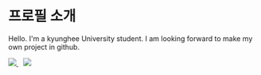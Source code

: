 # 프로필 소개

Hello. I'm a kyunghee University student. I am looking forward to make my own project in github. 

<a href="ttps://instagram.com/jong_stone_ph?utm_source=qr&igshid=NGExMmI2YTkyZg%3D%3D">
    <img 
        src="https://img.shields.io/badge/Instagram-E4405F
?style=flat-square&logo=Instagram&link=ttps://instagram.com/jong_stone_ph?utm_source=qr&igshid=NGExMmI2YTkyZg%3D%3D/"
logoColor=white"/>
<a href="https://instagram.com/fivepxint">
    <img 
        src="http://img.shields.io/badge/-Instagram-black?style=flat&logo=Instagram&link=https://instagram.com/fivepxint/"
        style="height : auto; margin-left : 10px; margin-right : 10px;"/>
